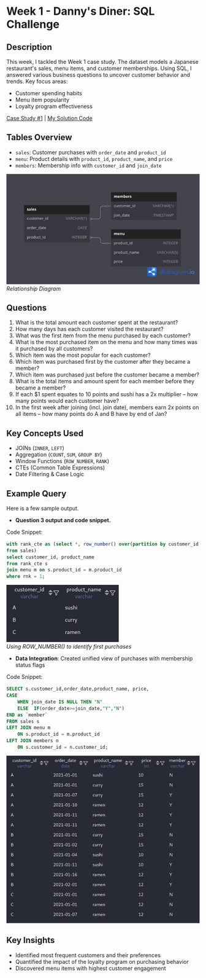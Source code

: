 # Week 1 - Danny's Diner: SQL Challenge

## Description

This week, I tackled the Week 1 case study. The dataset models a Japanese restaurant's sales, menu items, and customer memberships. Using SQL, I answered various business questions to uncover customer behavior and trends. Key focus areas:
- Customer spending habits
- Menu item popularity
- Loyalty program effectiveness

[Case Study #1](https://8weeksqlchallenge.com/case-study-1/) | [My Solution Code](/week-1-dannys-diner/solutions-week-1.sql)

## Tables Overview

- `sales`: Customer purchases with `order_date` and `product_id`
- `menu`: Product details with `product_id`, `product_name`, and `price`
- `members`: Membership info with `customer_id` and `join_date`

![Relationship Diagram](dannys-diagram.png)
*Relationship Diagram*

## Questions

1. What is the total amount each customer spent at the restaurant?
2. How many days has each customer visited the restaurant?
3. What was the first item from the menu purchased by each customer?
4. What is the most purchased item on the menu and how many times was it purchased by all customers?
5. Which item was the most popular for each customer?
6. Which item was purchased first by the customer after they became a member?
7. Which item was purchased just before the customer became a member?
8. What is the total items and amount spent for each member before they became a member?
9. If each \$1 spent equates to 10 points and sushi has a 2x multiplier – how many points would each customer have?
10. In the first week after joining (incl. join date), members earn 2x points on all items – how many points do A and B have by end of Jan?

## Key Concepts Used

- JOINs (`INNER`, `LEFT`)
- Aggregation (`COUNT`, `SUM`, `GROUP BY`)
- Window Functions (`ROW_NUMBER`, `RANK`)
- CTEs (Common Table Expressions)
- Date Filtering & Case Logic

## Example Query

Here is a few sample output.
- **Question 3 output and code snippet.**

Code Snippet:
```sql
with rank_cte as (select *, row_number() over(partition by customer_id order by order_date) as rnk
from sales)
select customer_id, product_name
from rank_cte s
join menu m on s.product_id = m.product_id
where rnk = 1;
```
![Window Function Example](q3-output.png)  
*Using ROW_NUMBER() to identify first purchases*

- **Data Integration**: Created unified view of purchases with membership status flags

Code Snippet:
```sql
SELECT s.customer_id,order_date,product_name, price, 
CASE 
	WHEN join_date IS NULL THEN "N"
	ELSE  IF(order_date>=join_date,"Y","N")
END as `member`
FROM sales s
LEFT JOIN menu m 
	ON s.product_id = m.product_id
LEFT JOIN members n
	ON s.customer_id = n.customer_id;
```
![Join all output](join-all-output.png)

## Key Insights
  
- Identified most frequent customers and their preferences
- Quantified the impact of the loyalty program on purchasing behavior
- Discovered menu items with highest customer engagement
